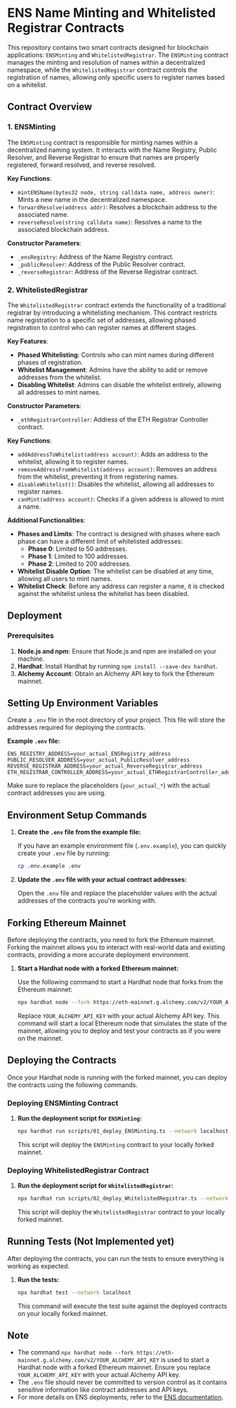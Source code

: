 # ENS Name Minting and Whitelisted Registrar Contracts

This repository contains two smart contracts designed for blockchain applications: `ENSMinting` and `WhitelistedRegistrar`. The `ENSMinting` contract manages the minting and resolution of names within a decentralized namespace, while the `WhitelistedRegistrar` contract controls the registration of names, allowing only specific users to register names based on a whitelist.

## Contract Overview

### 1. ENSMinting

The `ENSMinting` contract is responsible for minting names within a decentralized naming system. It interacts with the Name Registry, Public Resolver, and Reverse Registrar to ensure that names are properly registered, forward resolved, and reverse resolved.

**Key Functions**:
- `mintENSName(bytes32 node, string calldata name, address owner)`: Mints a new name in the decentralized namespace.
- `forwardResolve(address addr)`: Resolves a blockchain address to the associated name.
- `reverseResolve(string calldata name)`: Resolves a name to the associated blockchain address.

**Constructor Parameters**:
- `_ensRegistry`: Address of the Name Registry contract.
- `_publicResolver`: Address of the Public Resolver contract.
- `_reverseRegistrar`: Address of the Reverse Registrar contract.

### 2. WhitelistedRegistrar

The `WhitelistedRegistrar` contract extends the functionality of a traditional registrar by introducing a whitelisting mechanism. This contract restricts name registration to a specific set of addresses, allowing phased registration to control who can register names at different stages.

**Key Features**:
- **Phased Whitelisting**: Controls who can mint names during different phases of registration.
- **Whitelist Management**: Admins have the ability to add or remove addresses from the whitelist.
- **Disabling Whitelist**: Admins can disable the whitelist entirely, allowing all addresses to mint names.

**Constructor Parameters**:
- `_ethRegistrarController`: Address of the ETH Registrar Controller contract.

**Key Functions**:
- `addAddressToWhitelist(address account)`: Adds an address to the whitelist, allowing it to register names.
- `removeAddressFromWhitelist(address account)`: Removes an address from the whitelist, preventing it from registering names.
- `disableWhitelist()`: Disables the whitelist, allowing all addresses to register names.
- `canMint(address account)`: Checks if a given address is allowed to mint a name.

**Additional Functionalities**:
- **Phases and Limits**: The contract is designed with phases where each phase can have a different limit of whitelisted addresses:
  - **Phase 0**: Limited to 50 addresses.
  - **Phase 1**: Limited to 100 addresses.
  - **Phase 2**: Limited to 200 addresses.
- **Whitelist Disable Option**: The whitelist can be disabled at any time, allowing all users to mint names.
- **Whitelist Check**: Before any address can register a name, it is checked against the whitelist unless the whitelist has been disabled.

## Deployment

### Prerequisites

1. **Node.js and npm**: Ensure that Node.js and npm are installed on your machine.
2. **Hardhat**: Install Hardhat by running `npm install --save-dev hardhat`.
3. **Alchemy Account**: Obtain an Alchemy API key to fork the Ethereum mainnet.

## Setting Up Environment Variables

Create a `.env` file in the root directory of your project. This file will store the addresses required for deploying the contracts.

**Example `.env` file:**

```plaintext
ENS_REGISTRY_ADDRESS=your_actual_ENSRegistry_address  
PUBLIC_RESOLVER_ADDRESS=your_actual_PublicResolver_address  
REVERSE_REGISTRAR_ADDRESS=your_actual_ReverseRegistrar_address  
ETH_REGISTRAR_CONTROLLER_ADDRESS=your_actual_ETHRegistrarController_address
```

Make sure to replace the placeholders (`your_actual_*`) with the actual contract addresses you are using.

## Environment Setup Commands

1. **Create the `.env` file from the example file:**

   If you have an example environment file (`.env.example`), you can quickly create your `.env` file by running:

   ```bash
   cp .env.example .env
   ```

2. **Update the `.env` file with your actual contract addresses:**

   Open the `.env` file and replace the placeholder values with the actual addresses of the contracts you're working with.

## Forking Ethereum Mainnet

Before deploying the contracts, you need to fork the Ethereum mainnet. Forking the mainnet allows you to interact with real-world data and existing contracts, providing a more accurate deployment environment.

1. **Start a Hardhat node with a forked Ethereum mainnet:**

   Use the following command to start a Hardhat node that forks from the Ethereum mainnet:

   ```bash
   npx hardhat node --fork https://eth-mainnet.g.alchemy.com/v2/YOUR_ALCHEMY_API_KEY
   ```

   Replace `YOUR_ALCHEMY_API_KEY` with your actual Alchemy API key. This command will start a local Ethereum node that simulates the state of the mainnet, allowing you to deploy and test your contracts as if you were on the mainnet.

## Deploying the Contracts

Once your Hardhat node is running with the forked mainnet, you can deploy the contracts using the following commands.

### Deploying ENSMinting Contract

1. **Run the deployment script for `ENSMinting`:**

   ```bash
   npx hardhat run scripts/01_deploy_ENSMinting.ts --network localhost
   ```

   This script will deploy the `ENSMinting` contract to your locally forked mainnet.

### Deploying WhitelistedRegistrar Contract

1. **Run the deployment script for `WhitelistedRegistrar`:**

   ```bash
   npx hardhat run scripts/02_deploy_WhitelistedRegistrar.ts --network localhost
   ```

   This script will deploy the `WhitelistedRegistrar` contract to your locally forked mainnet.

## Running Tests (Not Implemented yet)

After deploying the contracts, you can run the tests to ensure everything is working as expected.

1. **Run the tests:**

   ```bash
   npx hardhat test --network localhost
   ```

   This command will execute the test suite against the deployed contracts on your locally forked mainnet.

## Note

- The command `npx hardhat node --fork https://eth-mainnet.g.alchemy.com/v2/YOUR_ALCHEMY_API_KEY` is used to start a Hardhat node with a forked Ethereum mainnet. Ensure you replace `YOUR_ALCHEMY_API_KEY` with your actual Alchemy API key.
- The `.env` file should never be committed to version control as it contains sensitive information like contract addresses and API keys.
- For more details on ENS deployments, refer to the [ENS documentation](https://docs.ens.domains/learn/deployments).
